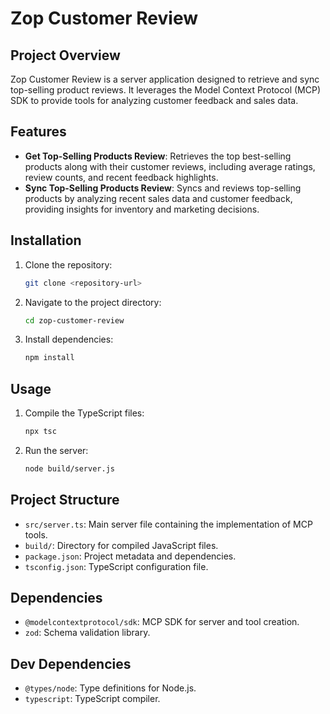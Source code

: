 # Zop Customer Review

## Project Overview
Zop Customer Review is a server application designed to retrieve and sync top-selling product reviews. It leverages the Model Context Protocol (MCP) SDK to provide tools for analyzing customer feedback and sales data.

## Features
- **Get Top-Selling Products Review**: Retrieves the top best-selling products along with their customer reviews, including average ratings, review counts, and recent feedback highlights.
- **Sync Top-Selling Products Review**: Syncs and reviews top-selling products by analyzing recent sales data and customer feedback, providing insights for inventory and marketing decisions.

## Installation
1. Clone the repository:
   ```bash
   git clone <repository-url>
   ```
2. Navigate to the project directory:
   ```bash
   cd zop-customer-review
   ```
3. Install dependencies:
   ```bash
   npm install
   ```

## Usage
1. Compile the TypeScript files:
   ```bash
   npx tsc
   ```
2. Run the server:
   ```bash
   node build/server.js
   ```

## Project Structure
- `src/server.ts`: Main server file containing the implementation of MCP tools.
- `build/`: Directory for compiled JavaScript files.
- `package.json`: Project metadata and dependencies.
- `tsconfig.json`: TypeScript configuration file.

## Dependencies
- `@modelcontextprotocol/sdk`: MCP SDK for server and tool creation.
- `zod`: Schema validation library.

## Dev Dependencies
- `@types/node`: Type definitions for Node.js.
- `typescript`: TypeScript compiler.

